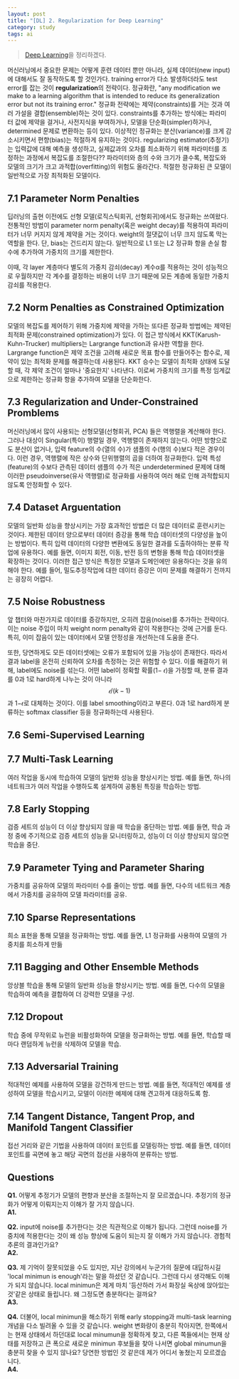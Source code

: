 ```yaml
---
layout: post
title: "[DL] 2. Regularization for Deep Learning"
category: study
tags: ai
---
```


> [Deep Learning]을 정리하겠다.

머신러닝에서 중요한 문제는 어떻게 훈련 데이터 뿐만 아니라, 실제 데이터(new input)에 대해서도 잘 동작하도록 할 것인가다. 
training error가 다소 발생하더라도 test error를 잡는 것이 **regularization**의 전략이다.
정규화란, "any modification we make to a learning algorithm that is intended to reduce its generalization error but not its training error."
정규화 전략에는 제약(constraints)를 거는 것과 여러 가설을 결합(ensemble)하는 것이 있다.
constraints를 추가하는 방식에는 파라미터 값에 제약을 걸거나, 사전지식을 부여하거나, 모델을 단순화(simpler)하거나, determined 문제로 변환하는 등이 있다.
이상적인 정규화는 분산(variance)를 크게 감소시키면서 편향(bias)는 적절하게 유지하는 것이다.
regularizing estimator(추정기)는 입력값에 대해 예측을 생성하고, 실제값과의 오차를 최소화하기 위해 파라미터를 조정하는 과정에서 복잡도를 조절한다??
파라미터와 층의 수와 크기가 클수록, 복잡도와 모델의 크기가 크고 과적합(overfitting)의 위험도 올라간다. 적절한 정규화된 큰 모델이 일반적으로 가장 최적화된 모델이다.

## 7.1 Parameter Norm Penalties
딥러닝의 출현 이전에도 선형 모델(로직스틱회귀, 선형회귀)에서도 정규화는 쓰여왔다.
전통적인 방법이 parameter norm penalty(혹은 weight decay)를 적용하여 파라미터가 너무 커지지 않게 제약을 거는 것이다. weight의 절댓값이 너무 크지 않도록 막는 역할을 한다. 단, bias는 건드리지 않는다.
일반적으로 L1 또는 L2 정규화 항을 손실 함수에 추가하여 가중치의 크기를 제한한다.

이때, 각 layer 계층마다 별도의 가중치 감쇠(decay) 계수α를 적용하는 것이 성능적으로 우월하지만 각 계수를 결정하는 비용이 너무 크기 때문에 모든 계층에 동일한 가중치 감쇠를 적용한다.

## 7.2 Norm Penalties as Constrained Optimization
모델의 복잡도를 제어하기 위해 가중치에 제약을 가하는 또다른 정규화 방법에는 제약된 최적화 문제(constrained optimization)가 있다.
이 접근 방식에서 KKT(Karush-Kuhn-Trucker) multipliers는 Largrange function과 유사한 역할을 한다. Largrange function은 제약 조건을 고려해 새로운 목표 함수를 만들어주는 함수로, 제약이 있는 최적화 문제를 해결하는데 사용된다.
KKT 승수는 모델이 최적화 상태에 도달할 때, 각 제약 조건이 얼마나 '중요한지' 나타낸다.
이로써 가중치의 크기를 특정 임계값으로 제한하는 정규화 항을 추가하여 모델을 단순화한다.


## 7.3 Regularization and Under-Constrained Promblems
머신러닝에서 많이 사용되는 선형모델(선형회귀, PCA) 들은 역행렬을 계산해야 한다. 그러나 대상이 Singular(특이) 행렬일 경우, 역행렬이 존재하지 않는다. 어떤 방향으로도 분산이 없거나, 입력 feature의 수(열의 수)가 샘플의 수(행의 수)보다 적은 경우이다.
이런 경우, 역행렬에 작은 상수와 단위행렬의 곱을 더하여 정규화한다.
입력 특성(feature)의 수보다 관측된 데이터 샘플의 수가 적은 underdetermined 문제에 대해 이러한 pseudoinverse(유사 역행렬)로 정규화를 사용하여 여러 해로 인해 과적합되지 않도록 안정화할 수 있다.


## 7.4 Dataset Arguentation
모델의 일반화 성능을 향상시키는 가장 효과적인 방법은 더 많은 데이터로 훈련시키는 것이다. 제한된 데이터 양으로부터 데이터 증강을 통해 학습 데이터셋의 다양성을 높이는 방법이다.
특히 입력 데이터의 다양한 변환에도 동일한 결과를 도출하야하는 분류 작업에 유용하다.
예를 들면, 이미지 회전, 이동, 반전 등의 변형을 통해 학습 데이터셋을 확장하는 것이다.
이러한 접근 방식은 특정한 모델과 도메인에만 유용하다는 것을 유의해야 한다.
예를 들어, 밀도추정작업에 대한 데이터 증강은 이미 문제를 해결하기 전까지는 굉장히 어렵다.

## 7.5 Noise Robustness
앞 챕터와 마찬가지로 데이터를 증강하지만, 오히려 잡음(noise)를 추가하는 전략이다.
이는 noise 주입이 마치 weight norm penalty와 같이 작용한다는 것에 근거를 둔다.
특히, 이미 잡음이 있는 데이터에서 모델 안정성을 개선하는데 도움을 준다.

또한, 당연하게도 모든 데이터셋에는 오류가 포함되어 있을 가능성이 존재한다. 따라서 결과 label을 온전히 신뢰하여 오차를 측정하는 것은 위험할 수 있다.
이를 해결하기 위해, label에도 noise를 섞는다.
어떤 label이 정확할 확률(1− 𝜖)을 가정할 때, 분류 결과를 0과 1로 hard하게 나누는 것이 아니라 $$𝜖/(k−1)$$ 과 1−𝜖로 대체하는 것이다. 이를 label smoothing이라고 부른다.
0과 1로 hard하게 분류하는 softmax classifier 등을 정규화하는데 사용된다.

## 7.6 Semi-Supervised Learning


## 7.7 Multi-Task Learning
여러 작업을 동시에 학습하여 모델의 일반화 성능을 향상시키는 방법.
예를 들면, 하나의 네트워크가 여러 작업을 수행하도록 설계하여 공통된 특징을 학습하는 방법.


## 7.8 Early Stopping
검증 세트의 성능이 더 이상 향상되지 않을 때 학습을 중단하는 방법.
예를 들면, 학습 과정 중에 주기적으로 검증 세트의 성능을 모니터링하고, 성능이 더 이상 향상되지 않으면 학습을 중단.

## 7.9 Parameter Tying and Parameter Sharing
가중치를 공유하여 모델의 파라미터 수를 줄이는 방법.
예를 들면, 다수의 네트워크 계층에서 가중치를 공유하여 모델 파라미터를 공유.


## 7.10 Sparse Representations
희소 표현을 통해 모델을 정규화하는 방법.
예를 들면, L1 정규화를 사용하여 모델의 가중치를 희소하게 만듦


## 7.11 Bagging and Other Ensemble Methods
앙상블 학습을 통해 모델의 일반화 성능을 향상시키는 방법.
예를 들면, 다수의 모델을 학습하여 예측을 결합하여 더 강력한 모델을 구성.


## 7.12 Dropout
학습 중에 무작위로 뉴런을 비활성화하여 모델을 정규화하는 방법.
예를 들면, 학습할 때마다 랜덤하게 뉴런을 삭제하여 모델을 학습.

## 7.13 Adversarial Training
적대적인 예제를 사용하여 모델을 강건하게 만드는 방법.
예를 들면, 적대적인 예제를 생성하여 모델을 학습시키고, 모델이 이러한 예제에 대해 견고하게 대응하도록 함.


## 7.14 Tangent Distance, Tangent Prop, and Manifold Tangent Classifier
접선 거리와 같은 기법을 사용하여 데이터 포인트를 모델링하는 방법.
예를 들면, 데이터 포인트를 곡면에 놓고 해당 곡면의 접선을 사용하여 분류하는 방법.


## Questions
**Q1.** 어떻게 추정기가 모델의 편향과 분산을 조절하는지 잘 모르겠습니다. 추정기의 정규화가 어떻게 이뤄지는지 이해가 잘 가지 않습니다.  <br>
**A1.** 

**Q2.** input에 noise를 추가한다는 것은 직관적으로 이해가 됩니다. 그런데 noise를 가중치에 적용한다는 것이 왜 성능 향상에 도움이 되는지 잘 이해가 가지 않습니다. 경험적 추론의 결과인가요? <br> 
**A2.** 

**Q3.** 제 기억이 잘못되었을 수도 있지만, 지난 강의에서 누군가의 질문에 대답하시길 'local minimun is enough'라는 말을 하셨던 것 같습니다. 그런데 다시 생각해도 이해가 되지 않습니다. local minimun은 제게 마치 '등산하러 가서 화장실 옥상에 앉아있는 것'같은 상태로 들립니다. 왜 그정도면 충분하다는 걸까요? <br>
**A3.** 

**Q4.** 더불어, local minimun을 해소하기 위해 early stopping과 multi-task learning 개념을 다소 빌려올 수 있을 것 같습니다. weight 변화량이 충분히 작아지면, 한쪽에서는 현재 상태에서 하던대로 local minumun을 정확하게 찾고, 다른 쪽들에서는 현재 상태를 저장하고 큰 폭으로 새로운 minimun 후보들을 찾아 나서면 global minumun을 충분히 찾을 수 있지 않나요? 당연한 방법인 것 같은데 제가 어디서 놓쳤는지 모르겠습니다. <br>
**A4.** 


<!-- Links -->
[Deep Learning]: https://github.com/baejaeho18/MyLibrary/blob/main/Machine%20Learning/deeplearningbook.pdf
